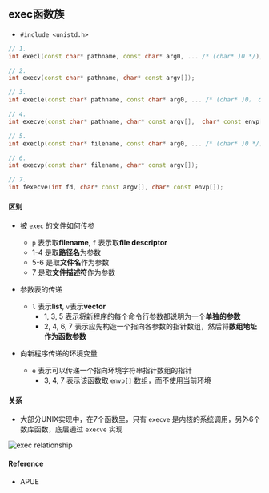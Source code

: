 ## exec函数族

* `#include <unistd.h>`

``` c++
// 1.
int execl(const char* pathname, const char* arg0, ... /* (char* )0 */);

// 2.
int execv(const char* pathname, char* const argv[]);

// 3.
int execle(const char* pathname, const char* arg0, ... /* (char* )0， char* const envp[] */);

// 4.
int execve(const char* pathname, char* const argv[],  char* const envp[]);

// 5.
int execlp(const char* filename, const char* arg0, ... /* (char* )0 */);

// 6.
int execvp(const char* filename, char* const argv[]);

// 7.
int fexecve(int fd, char* const argv[], char* const envp[]);
```

#### 区别
* 被 `exec` 的文件如何传参
    * `p` 表示取**filename**, `f` 表示取**file descriptor** 
    * 1-4 是取**路径名**为参数
    * 5-6 是取**文件名**作为参数
    * 7 是取**文件描述符**作为参数

* 参数表的传递
    * `l` 表示**list**, `v`表示**vector**
        * 1, 3, 5 表示将新程序的每个命令行参数都说明为一个**单独的参数**
        * 2, 4, 6, 7 表示应先构造一个指向各参数的指针数组，然后将**数组地址作为函数参数**

* 向新程序传递的环境变量
    * `e` 表示可以传递一个指向环境字符串指针数组的指针
        * 3, 4, 7 表示该函数取 `envp[]` 数组，而不使用当前环境

#### 关系
* 大部分UNIX实现中，在7个函数里，只有 `execve` 是内核的系统调用，另外6个数库函数，底层通过 `execve` 实现

![exec relationship](http://ww1.sinaimg.cn/large/006tKfTcgw1fbb76y86oqj30w80hegny.jpg)

#### Reference
* APUE